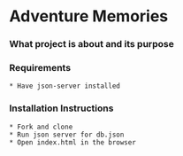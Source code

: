# Adventure Memories

### What project is about and its purpose

### Requirements
    * Have json-server installed

### Installation Instructions
    * Fork and clone
    * Run json server for db.json
    * Open index.html in the browser




